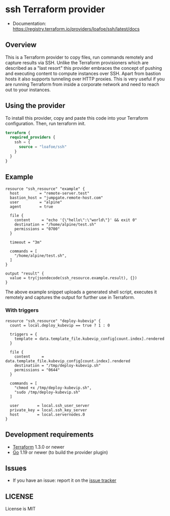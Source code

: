 # ssh Terraform provider

- Documentation: https://registry.terraform.io/providers/loafoe/ssh/latest/docs

## Overview

This is a Terraform provider to copy files, run commands remotely and capture results via SSH. Unlike the Terraform provisioners which are described as
 a "last resort" this provider embraces the concept of pushing and executing content to compute instances over SSH. Apart from bastion
 hosts it also supports tunneling over HTTP proxies. This is very useful if you are running Terraform from inside a corporate
 network and need to reach out to your instances.

## Using the provider

To install this provider, copy and paste this code into your Terraform configuration. Then, run terraform init.

```terraform
terraform {
  required_providers {
    ssh = {
      source = "loafoe/ssh"
    }
  }
}
```
## Example

```hcl
resource "ssh_resource" "example" {
  host         = "remote-server.test"
  bastion_host = "jumpgate.remote-host.com"
  user         = "alpine"
  agent        = true

  file {
    content     = "echo '{\"hello\":\"world\"}' && exit 0"
    destination = "/home/alpine/test.sh"
    permissions = "0700"
  }

  timeout = "3m"

  commands = [
    "/home/alpine/test.sh",
  ]
}

output "result" {
  value = try(jsondecode(ssh_resource.example.result), {})
}
```

The above example snippet uploads a generated shell script, executes it remotely and captures the
output for further use in Terraform.

### With triggers

```hcl
resource "ssh_resource" "deploy-kubevip" {
  count = local.deploy_kubevip == true ? 1 : 0

  triggers = {
    template = data.template_file.kubevip_config[count.index].rendered
  }

  file {
    content     = data.template_file.kubevip_config[count.index].rendered
    destination = "/tmp/deploy-kubevip.sh"
    permissions = "0644"
  }

  commands = [
    "chmod +x /tmp/deploy-kubevip.sh",
    "sudo /tmp/deploy-kubevip.sh"
  ]

  user        = local.ssh_user_server
  private_key = local.ssh_key_server
  host        = local.servernodes.0
}
```

## Development requirements

-	[Terraform](https://www.terraform.io/downloads.html) 1.3.0 or newer
-	[Go](https://golang.org/doc/install) 1.19 or newer (to build the provider plugin)

## Issues

- If you have an issue: report it on the [issue tracker](https://github.com/loafoe/terraform-provider-ssh/issues)

## LICENSE

License is MIT
